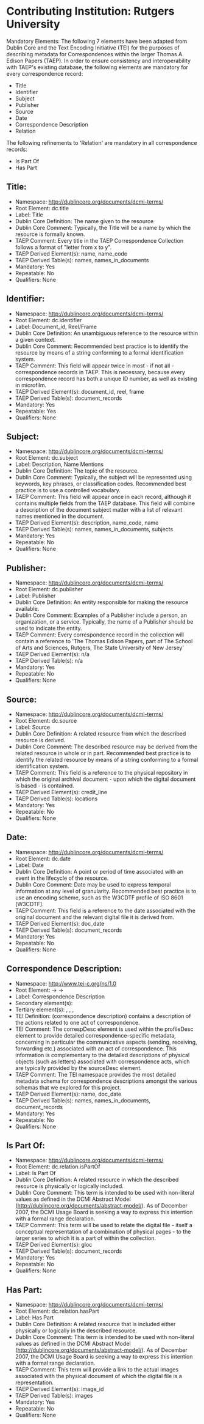 # Contributing Institution: Rutgers University

Mandatory Elements: The following 7 elements have been adapted from Dublin Core and the Text Encoding Initiative (TEI) for the purposes of describing metadata for Correspondences within the larger Thomas A. Edison Papers (TAEP).  In order to ensure consistency and interoperability with TAEP's existing database, the following elements are mandatory for every correspondence record:

* Title
* Identifier
* Subject
* Publisher
* Source
* Date
* Correspondence Description
* Relation

The following refinements to 'Relation' are mandatory in all correspondence records:

* Is Part Of
* Has Part

## Title:

* Namespace: http://dublincore.org/documents/dcmi-terms/
* Root Element: dc.title
* Label: Title
* Dublin Core Definition: The name given to the resource
* Dublin Core Comment: Typically, the Title will be a name by which the resource is formally known.
* TAEP Comment: Every title in the TAEP Correspondence Collection follows a format of "letter from x to y".
* TAEP Derived Element(s): name, name_code
* TAEP Derived Table(s): names, names_in_documents
* Mandatory: Yes
* Repeatable: No
* Qualifiers: None


## Identifier:

* Namespace: http://dublincore.org/documents/dcmi-terms/
* Root Element: dc.identifier
* Label: Document_id, Reel/Frame
* Dublin Core Definition: An unambiguous reference to the resource within a given context.
* Dublin Core Comment: Recommended best practice is to identify the resource by means of a string conforming to a formal identification system.
* TAEP Comment: This field will appear twice in most - if not all - correspondence records in TAEP.  This is necessary, because every correspondence record has both a unique ID number, as well as existing in microfilm.
* TAEP Derived Element(s): document_id, reel, frame
* TAEP Derived Table(s): document_records
* Mandatory: Yes
* Repeatable: Yes
* Qualifiers: None


## Subject:

* Namespace: http://dublincore.org/documents/dcmi-terms/
* Root Element: dc.subject
* Label: Description, Name Mentions
* Dublin Core Definition: The topic of the resource.
* Dublin Core Comment: Typically, the subject will be represented using keywords, key phrases, or classification codes. Recommended best practice is to use a controlled vocabulary.
* TAEP Comment: This field will appear once in each record, although it contains multiple fields from the TAEP database.  This field will combine a description of the document subject matter with a list of relevant names mentioned in the document.
* TAEP Derived Element(s): description, name_code, name
* TAEP Derived Table(s): names, names_in_documents, subjects
* Mandatory: Yes
* Repeatable: No
* Qualifiers: None


## Publisher:

* Namespace: http://dublincore.org/documents/dcmi-terms/
* Root Element: dc.publisher
* Label: Publisher
* Dublin Core Definition: An entity responsible for making the resource available.
* Dublin Core Comment: Examples of a Publisher include a person, an organization, or a service. Typically, the name of a Publisher should be used to indicate the entity.
* TAEP Comment: Every correspondence record in the collection will contain a reference to 'The Thomas Edison Papers, part of The School of Arts and Sciences, Rutgers, The State University of New Jersey'
* TAEP Derived Element(s): n/a
* TAEP Derived Table(s): n/a
* Mandatory: Yes
* Repeatable: No
* Qualifiers: None


## Source:

* Namespace: http://dublincore.org/documents/dcmi-terms/
* Root Element: dc.source
* Label: Source
* Dublin Core Definition: A related resource from which the described resource is derived.
* Dublin Core Comment: The described resource may be derived from the related resource in whole or in part. Recommended best practice is to identify the related resource by means of a string conforming to a formal identification system.
* TAEP Comment: This field is a reference to the physical repository in which the original archival document - upon which the digital document is based - is contained.
* TAEP Derived Element(s): credit_line
* TAEP Derived Table(s): locations
* Mandatory: Yes
* Repeatable: No
* Qualifiers: None


## Date:

* Namespace: http://dublincore.org/documents/dcmi-terms/
* Root Element: dc.date
* Label: Date
* Dublin Core Definition: A point or period of time associated with an event in the lifecycle of the resource.
* Dublin Core Comment: Date may be used to express temporal information at any level of granularity. Recommended best practice is to use an encoding scheme, such as the W3CDTF profile of ISO 8601 [W3CDTF].
* TAEP Comment: This field is a reference to the date associated with the original document and the relevant digital file it is derived from.
* TAEP Derived Element(s): doc_date
* TAEP Derived Table(s): document_records
* Mandatory: Yes
* Repeatable: No
* Qualifiers: None


## Correspondence Description:

* Namespace: http://www.tei-c.org/ns/1.0
* Root Element: <teiHeader> -> <profileDesc> -> <correspDesc>
* Label: Correspondence Description
* Secondary element(s): <correspAction>
* Tertiary element(s): <persName>, <orgName>, <date>, <settlement>
* TEI Definition: <correspDesc> (correspondence description) contains a description of the actions related to one act of correspondence.
* TEI Comment: The correspDesc element is used within the profileDesc element to provide detailed correspondence-specific metadata, concerning in particular the communicative aspects (sending, receiving, forwarding etc.) associated with an act of correspondence. This information is complementary to the detailed descriptions of physical objects (such as letters) associated with correspondence acts, which are typically provided by the sourceDesc element.
* TAEP Comment: The TEI namespace provides the most detailed metadata schema for correspondence descriptions amongst the various schemas that we explored for this project.
* TAEP Derived Element(s): name, doc_date
* TAEP Derived Table(s): names, names_in_documents, document_records
* Mandatory: Yes
* Repeatable: No
* Qualifiers: None


## Is Part Of:

* Namespace: http://dublincore.org/documents/dcmi-terms/
* Root Element: dc.relation.isPartOf
* Label: Is Part Of
* Dublin Core Definition: A related resource in which the described resource is physically or logically included.
* Dublin Core Comment: This term is intended to be used with non-literal values as defined in the DCMI Abstract Model (http://dublincore.org/documents/abstract-model/). As of December 2007, the DCMI Usage Board is seeking a way to express this intention with a formal range declaration.
* TAEP Comment: This term will be used to relate the digital file - itself a conceptual representation of a combination of physical pages - to the larger series to which it is a part of within the collection.
* TAEP Derived Element(s): gloc
* TAEP Derived Table(s): document_records
* Mandatory: Yes
* Repeatable: No
* Qualifiers: None


## Has Part:

* Namespace: http://dublincore.org/documents/dcmi-terms/
* Root Element: dc.relation.hasPart
* Label: Has Part
* Dublin Core Definition: A related resource that is included either physically or logically in the described resource.
* Dublin Core Comment: This term is intended to be used with non-literal values as defined in the DCMI Abstract Model (http://dublincore.org/documents/abstract-model/). As of December 2007, the DCMI Usage Board is seeking a way to express this intention with a formal range declaration.
* TAEP Comment: This term will provide a link to the actual images associated with the physical document of which the digital file is a representation.
* TAEP Derived Element(s): image_id
* TAEP Derived Table(s): images
* Mandatory: Yes
* Repeatable: No
* Qualifiers: None
